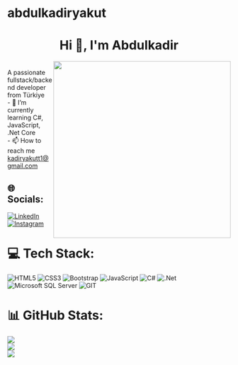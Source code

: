 # abdulkadiryakut
<h1 align="center">Hi 👋, I'm Abdulkadir</h1> 
<div align="center"><img src="https://raw.githubusercontent.com/TheDudeThatCode/TheDudeThatCode/master/Assets/Developer.gif" align = "right" width="400"></div>
<br> A passionate fullstack/backend developer from Türkiye <br> - 🌱 I’m currently learning C#, JavaScript, .Net Core
<br>- 📫 How to reach me <a href="mailto:kadiryakutt1@gmail.com">kadiryakutt1@gmail.com</a>



## 🌐 Socials:
[![LinkedIn](https://img.shields.io/badge/LinkedIn-%230077B5.svg?logo=linkedin&logoColor=white)](https://www.linkedin.com/in/abdulkadir-yakut-b9a53128a/)[![Instagram](https://img.shields.io/badge/Instagram-%23E4405F.svg?logo=Instagram&logoColor=white)](https://www.instagram.com/a.kadiryakut)

# 💻 Tech Stack:
![HTML5](https://img.shields.io/badge/HTML5-E34F26?style=for-the-badge&logo=html5&logoColor=white)  ![CSS3](https://img.shields.io/badge/CSS3-1572B6?style=for-the-badge&logo=css3&logoColor=white) ![Bootstrap](https://img.shields.io/badge/bootstrap-%23563D7C.svg?style=for-the-badge&logo=bootstrap&logoColor=white) ![JavaScript](https://img.shields.io/badge/javascript-%23323330.svg?style=for-the-badge&logo=javascript&logoColor=%23F7DF1E) ![C#](https://img.shields.io/badge/C%23-239120?style=for-the-badge&logo=c-sharp&logoColor=white) ![.Net](https://img.shields.io/badge/.NET-5C2D91?style=for-the-badge&logo=.net&logoColor=white) ![Microsoft SQL Server](https://img.shields.io/badge/Microsoft_SQL_Server-CC2927?style=for-the-badge&logo=microsoft-sql-server&logoColor=white) ![GIT](https://img.shields.io/badge/GIT-E44C30?style=for-the-badge&logo=git&logoColor=white) 

# 📊 GitHub Stats:
![](https://github-readme-stats.vercel.app/api?username=Johncoffeyyy&theme=midnight-purple&hide_border=false&include_all_commits=false&count_private=false)<br/>
![](https://github-readme-streak-stats.herokuapp.com/?user=Johncoffeyyy&theme=midnight-purple&hide_border=false)<br/>
![](https://github-readme-stats.vercel.app/api/top-langs/?username=Fthsylp&theme=midnight-purple&hide_border=false&include_all_commits=false&count_private=false&layout=compact)
